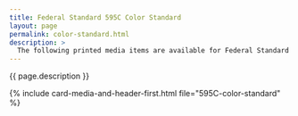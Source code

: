 ```yaml
---
title: Federal Standard 595C Color Standard
layout: page
permalink: color-standard.html
description: >
  The following printed media items are available for Federal Standard 595C, "Colors Used in Government Procurement", dated 16 January 2008 and Associated Change Notice 1, dated 31 July 2008. Copies of these standards can be obtained from ASSIST-Quick Search.
---
```


{{ page.description }}

{% include card-media-and-header-first.html file="595C-color-standard" %}
